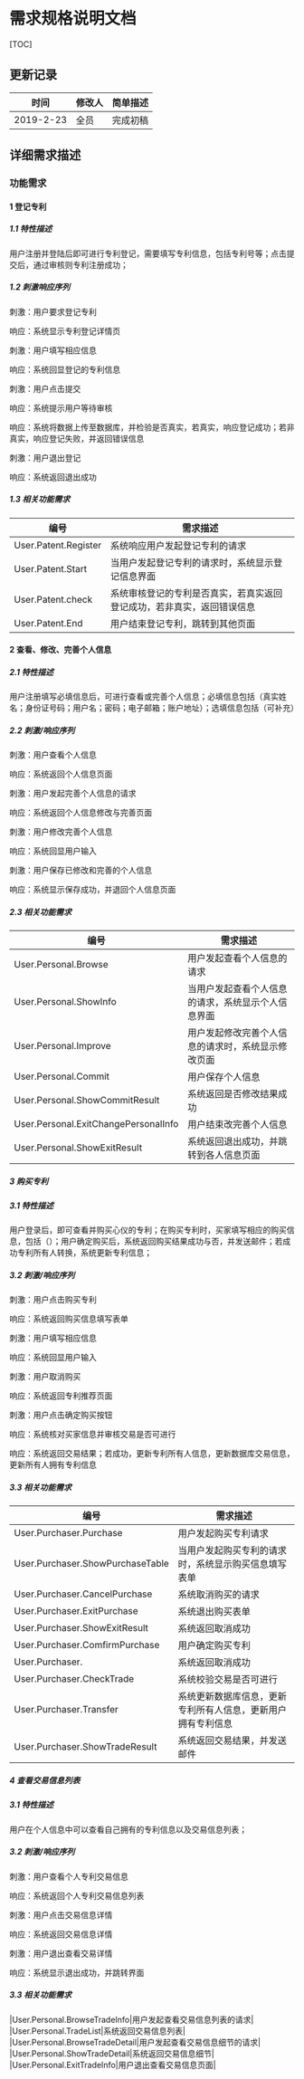 # 需求规格说明文档

[TOC]

## 更新记录

| 时间      | 修改人 | 简单描述 |
| --------- | ------ | -------- |
| 2019-2-23 | 全员   | 完成初稿 |

## 详细需求描述

### 功能需求

#### 1 登记专利

##### 1.1 特性描述

用户注册并登陆后即可进行专利登记，需要填写专利信息，包括专利号等；点击提交后，通过审核则专利注册成功；

##### 1.2 刺激响应序列

刺激：用户要求登记专利

响应：系统显示专利登记详情页

刺激：用户填写相应信息

响应：系统回显登记的专利信息

刺激：用户点击提交

响应：系统提示用户等待审核

响应：系统将数据上传至数据库，并检验是否真实，若真实，响应登记成功；若非真实，响应登记失败，并返回错误信息

刺激：用户退出登记

响应：系统返回退出成功

##### 1.3 相关功能需求

|编号|需求描述|
|---------|----------|
|User.Patent.Register|系统响应用户发起登记专利的请求|
|User.Patent.Start|当用户发起登记专利的请求时，系统显示登记信息界面|
|User.Patent.check|系统审核登记的专利是否真实，若真实返回登记成功，若非真实，返回错误信息|
|User.Patent.End|用户结束登记专利，跳转到其他页面|

#### 2 查看、修改、完善个人信息

##### 2.1 特性描述

用户注册填写必填信息后，可进行查看或完善个人信息；必填信息包括（真实姓名；身份证号码；用户名；密码；电子邮箱；账户地址）；选填信息包括（可补充）

##### 2.2 刺激/响应序列

刺激：用户查看个人信息

响应：系统返回个人信息页面

刺激：用户发起完善个人信息的请求

响应：系统返回个人信息修改与完善页面

刺激：用户修改完善个人信息

响应：系统回显用户输入

刺激：用户保存已修改和完善的个人信息

响应：系统显示保存成功，并退回个人信息页面

##### 2.3 相关功能需求

|编号|需求描述|
|---------|----------|
|User.Personal.Browse|用户发起查看个人信息的请求|
|User.Personal.ShowInfo|当用户发起查看个人信息的请求，系统显示个人信息界面|
|User.Personal.Improve|用户发起修改完善个人信息的请求时，系统显示修改页面|
|User.Personal.Commit|用户保存个人信息|
|User.Personal.ShowCommitResult|系统返回是否修改结果成功|
|User.Personal.ExitChangePersonalInfo|用户结束改完善个人信息|
|User.Personal.ShowExitResult|系统返回退出成功，并跳转到各人信息页面|

##### 3 购买专利

##### 3.1 特性描述

用户登录后，即可查看并购买心仪的专利；在购买专利时，买家填写相应的购买信息，包括（）；用户确定购买后，系统返回购买结果成功与否，并发送邮件；若成功专利所有人转换，系统更新专利信息；

##### 3.2 刺激/响应序列

刺激：用户点击购买专利

响应：系统返回购买信息填写表单

刺激：用户填写相应信息

响应：系统回显用户输入

刺激：用户取消购买

响应：系统返回专利推荐页面

刺激：用户点击确定购买按钮

响应：系统核对买家信息并审核交易是否可进行

响应：系统返回交易结果；若成功，更新专利所有人信息，更新数据库交易信息，更新所有人拥有专利信息

##### 3.3 相关功能需求

|编号|需求描述|
|---------|----------|
|User.Purchaser.Purchase|用户发起购买专利请求|
|User.Purchaser.ShowPurchaseTable|当用户发起购买专利的请求时，系统显示购买信息填写表单|
|User.Purchaser.CancelPurchase|系统取消购买的请求|
|User.Purchaser.ExitPurchase|系统退出购买表单|
|User.Purchaser.ShowExitResult|系统返回取消成功|
|User.Purchaser.ComfirmPurchase|用户确定购买专利|
|User.Purchaser.|系统返回取消成功|
|User.Purchaser.CheckTrade|系统校验交易是否可进行|
|User.Purchaser.Transfer|系统更新数据库信息，更新专利所有人信息，更新用户拥有专利信息|
|User.Purchaser.ShowTradeResult|系统返回交易结果，并发送邮件|

##### 4 查看交易信息列表

##### 3.1 特性描述

用户在个人信息中可以查看自己拥有的专利信息以及交易信息列表；

##### 3.2 刺激/响应序列

刺激：用户查看个人专利交易信息

响应：系统返回个人专利交易信息列表

刺激：用户点击交易信息详情

响应：系统返回交易信息详情

刺激：用户退出查看交易详情

响应：系统显示退出成功，并跳转界面

##### 3.3 相关功能需求
|User.Personal.BrowseTradeInfo|用户发起查看交易信息列表的请求|
|User.Personal.TradeList|系统返回交易信息列表|
|User.Personal.BrowseTradeDetail|用户发起查看交易信息细节的请求|
|User.Personal.ShowTradeDetail|系统返回交易信息细节|
|User.Personal.ExitTradeInfo|用户退出查看交易信息页面|